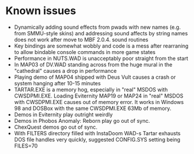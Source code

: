 # Known issues

- Dynamically adding sound effects from pwads with new names (e.g. from SMMU-style skins) 
  and addressing sound affects by string names does not work after move to MBF 2.0.4. sound routines
- Key bindings are somewhat wobbly and code is a mess after rearraning to allow bindable
  console commands in more game states
- Performance in NUTS.WAD is unacceptably poor straight from the start
- In MAP03 of DV.WAD standing across from the huge mural in the "cathedral" causes a drop
  in performance 
- Playing demo of MAP04 shipped with Deus Vult causes a crash or system hanging after 10-15 minutes
- TARTAR.EXE is a memory hog, especially in "real" MSDOS with CWSDPMI.EXE. 
  Loading Eviternity MAP19 or MAP24 in "real" MSDOS with CWSDPMI.EXE causes out of memory error.
  It works in Windows 98 and DOSBox with the same CWSDPMI.EXE 63Mb of memory.
- Demos in Eviternity play outright weirdly
- Demos in Phobos Anomaly: Reborn play go out of sync.
- ChexQuest demos go out of sync.
- With FILTERS directory filled with InstaDoom WAD-s Tartar exhausts DOS file handles very quickly,
  suggested CONFIG.SYS setting being FILES=70 
  
